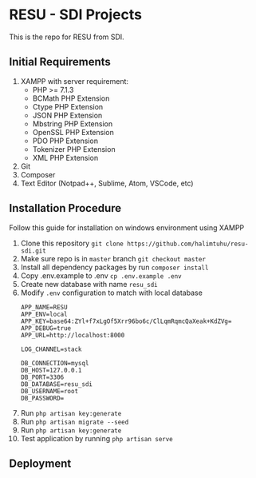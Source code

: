# RESU - SDI Projects

This is the repo for RESU from SDI.

## Initial Requirements

1. XAMPP with server requirement:
    - PHP >= 7.1.3
    - BCMath PHP Extension
    - Ctype PHP Extension
    - JSON PHP Extension
    - Mbstring PHP Extension
    - OpenSSL PHP Extension
    - PDO PHP Extension
    - Tokenizer PHP Extension
    - XML PHP Extension
2. Git
3. Composer
4. Text Editor (Notpad++, Sublime, Atom, VSCode, etc)

## Installation Procedure

Follow this guide for installation on windows environment using XAMPP
1. Clone this repository `git clone https://github.com/halimtuhu/resu-sdi.git`
2. Make sure repo is in `master` branch `git checkout master`
3. Install all dependency packages by run `composer install`
4. Copy .env.example to .env `cp .env.example .env`
5. Create new database with name `resu_sdi`
6. Modify `.env` configuration to match with local database
    ```$xslt
    APP_NAME=RESU
    APP_ENV=local
    APP_KEY=base64:ZYl+f7xLgOf5Xrr96bo6c/ClLqmRqmcQaXeak+KdZVg=
    APP_DEBUG=true
    APP_URL=http://localhost:8000
    
    LOG_CHANNEL=stack
    
    DB_CONNECTION=mysql
    DB_HOST=127.0.0.1
    DB_PORT=3306
    DB_DATABASE=resu_sdi
    DB_USERNAME=root
    DB_PASSWORD=
    ```
7. Run `php artisan key:generate`
8. Run `php artisan migrate --seed`
9. Run `php artisan key:generate`
10. Test application by running `php artisan serve`


## Deployment